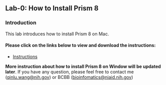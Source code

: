 ## Lab-0: How to Install Prism 8

### Introduction
This lab introduces how to install Prism 8 on Mac. 

#### Please click on the links below to view and download the instructions: 
- [Instructions](https://nih.sharepoint.com/:b:/s/GRP-NIAID-BioInformatics/SSS/ES5ONLNbfaxNovgLa86PxiIBpeem8hW5ZFUV7BDEmZacZw?e=JkcBkL)

**More instruction about how to install Prism 8 on Window will be updated later**. If you have any question, please feel free to contact me (qinlu.wang@nih.gov) or BCBB (bioinfomatics@niaid.nih.gov)  

